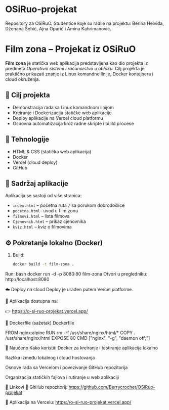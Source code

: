 # OSiRuo-projekat
Repository za OSiRuO. Studentice koje su radile na projektu: Berina Helvida, Dženana Šehić, Ajna Oparić  i Amina Kahrimanović.
# Film zona – Projekat iz OSiRuO

**Film zona** je statička web aplikacija predstavljena kao dio projekta iz predmeta *Operativni sistemi i računarstvo u oblaku*. Cilj projekta je praktično prikazati znanje iz Linux komandne linije, Docker kontejnera i cloud okruženja.

## 🎯 Cilj projekta

- Demonstracija rada sa Linux komandnom linijom
- Kreiranje i Dockerizacija statičke web aplikacije
- Deploy aplikacije na Vercel cloud platformu
- Osnovna automatizacija kroz radne skripte i build procese

## 🚀 Tehnologije

- HTML & CSS (statička web aplikacija)
- Docker
- Vercel (cloud deploy)
- GitHub

## 📂 Sadržaj aplikacije

Aplikacija se sastoji od više stranica:
- `index.html` – početna ruta `/` sa porukom dobrodošlice
- `pocetna.html`- uvod u film zonu 
- `filmovi.html` – lista filmova
- `Cjenovnik.html` – prikaz cjenovnika
- `kviz.html` – kviz o filmovima


## ⚙️ Pokretanje lokalno (Docker)

1. Build:
   ```bash
   docker build -t film-zona .
Run:
bash
docker run -d -p 8080:80 film-zona
Otvori u pregledniku: http://localhost:8080

☁️ Deploy na cloud
Deploy je urađen putem Vercel platforme.

🔗 Aplikacija dostupna na:

👉 https://o-si-ruo-projekat.vercel.app/

📁 Dockerfile (sažetak)
Dockerfile

FROM nginx:alpine
RUN rm -rf /usr/share/nginx/html/*
COPY . /usr/share/nginx/html
EXPOSE 80
CMD ["nginx", "-g", "daemon off;"]

🧠 Naučeno
Kako koristiti Docker za kreiranje i testiranje aplikacija lokalno

Razlika između lokalnog i cloud hostovanja

Osnove rada sa Vercelom i povezivanje GitHub repozitorija

Organizacija statičkih fajlova i rutiranje u web aplikaciji

📎 Linkovi
🔗 GitHub repozitorij: https://github.com/Berrycrochet/OSiRuo-projekat

🔗 Aplikacija na Vercelu: https://o-si-ruo-projekat.vercel.app/

